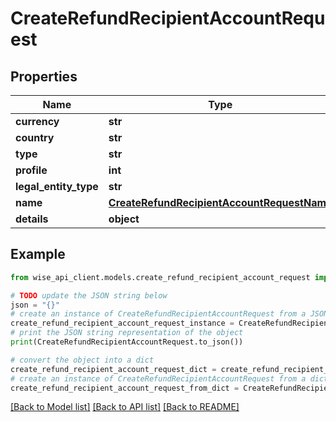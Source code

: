 # CreateRefundRecipientAccountRequest


## Properties

Name | Type | Description | Notes
------------ | ------------- | ------------- | -------------
**currency** | **str** |  | [optional] 
**country** | **str** |  | [optional] 
**type** | **str** |  | [optional] 
**profile** | **int** |  | [optional] 
**legal_entity_type** | **str** |  | [optional] 
**name** | [**CreateRefundRecipientAccountRequestName**](CreateRefundRecipientAccountRequestName.md) |  | [optional] 
**details** | **object** |  | [optional] 

## Example

```python
from wise_api_client.models.create_refund_recipient_account_request import CreateRefundRecipientAccountRequest

# TODO update the JSON string below
json = "{}"
# create an instance of CreateRefundRecipientAccountRequest from a JSON string
create_refund_recipient_account_request_instance = CreateRefundRecipientAccountRequest.from_json(json)
# print the JSON string representation of the object
print(CreateRefundRecipientAccountRequest.to_json())

# convert the object into a dict
create_refund_recipient_account_request_dict = create_refund_recipient_account_request_instance.to_dict()
# create an instance of CreateRefundRecipientAccountRequest from a dict
create_refund_recipient_account_request_from_dict = CreateRefundRecipientAccountRequest.from_dict(create_refund_recipient_account_request_dict)
```
[[Back to Model list]](../README.md#documentation-for-models) [[Back to API list]](../README.md#documentation-for-api-endpoints) [[Back to README]](../README.md)


